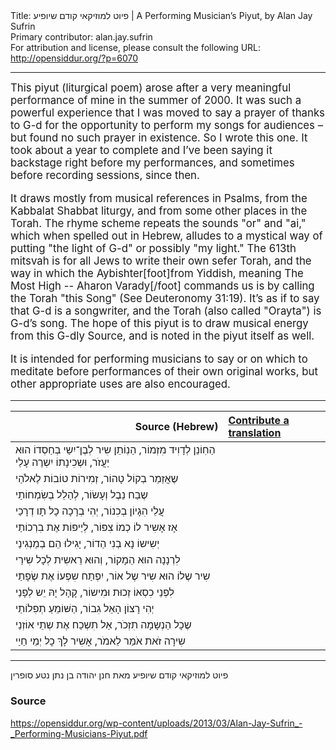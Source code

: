 <html>
<head></head>
<body>
Title: פיוט למוזיקאי קודם שיופיע | A Performing Musician’s Piyut, by Alan Jay Sufrin<br />
Primary contributor: alan.jay.sufrin<br />
For attribution and license, please consult the following URL: <a href="http://opensiddur.org/?p=6070">http://opensiddur.org/?p=6070</a>
<p />
<hr />

<div class="english" style="font-size: 1.2em;">
This piyut (liturgical poem) arose after a very meaningful performance of mine in the summer of 2000. It was such a powerful experience that I was moved to say a prayer of thanks to G-d for the opportunity to perform my songs for audiences – but found no such prayer in existence. So I wrote this one. It took about a year to complete and I’ve been saying it backstage right before my performances, and sometimes before recording sessions, since then.

It draws mostly from musical references in Psalms, from the Kabbalat Shabbat liturgy, and from some other places in the Torah. The rhyme scheme repeats the sounds "or" and "ai," which when spelled out in Hebrew, alludes to a mystical way of putting "the light of G-d" or possibly "my light." The 613th mitsvah is for all Jews to write their own sefer Torah, and the way in which the Aybishter[foot]from Yiddish, meaning The Most High -- Aharon Varady[/foot] commands us is by calling the Torah "this Song" (See Deuteronomy 31:19). It’s as if to say that G-d is a songwriter, and the Torah (also called "Orayta") is G-d’s song. The hope of this piyut is to draw musical energy from this G-dly Source, and is noted in the piyut itself as well.

It is intended for performing musicians to say or on which to meditate before performances of their own original works, but other appropriate uses are also encouraged.
</div>

<hr />

<table style="margin-left: auto;margin-right: auto;" class="draggable">
<thead><tr><th id="x" style="text-align: right;">Source (Hebrew)</th><th style="text-align: left;"><a href="/contribute/upload">Contribute a translation</a></th></tr></thead>
<tbody>
<tr><td style="vertical-align:top;">
<div class="liturgy"><span lang="he">
הַחֽוֹנֵן לְדָוִיד מִזְמוֹר,‏
הַנֽוֹתֵן שִיר לְבֶן־יִשַי בְחַסְדוֹ הוּא יַעֲזֹר,‏
וּשְכִינָתוֹ יִשְרֶה עָלַי
</span></div></td>
 
<td style="vertical-align:top;">
<div class="english">

</div></td></tr>


<tr><td style="vertical-align:top;">
<div class="liturgy"><span lang="he">
שֶאֲזַמֵר בְקוֹל טָהוֹר,‏
זְמִירוֹת טוֹבוֹת לֶאלֹהַי
</span></div></td>
 
<td style="vertical-align:top;">
<div class="english">

</div></td></tr>


<tr><td style="vertical-align:top;">
<div class="liturgy"><span lang="he">
שֶבַח נֵבֶל וְעָשׂוֹר,‏
לְהַלֵל בְשִׂמְחוֹתַי
</span></div></td>
 
<td style="vertical-align:top;">
<div class="english">

</div></td></tr>


<tr><td style="vertical-align:top;">
<div class="liturgy"><span lang="he">
עֲלֵי הִגָיוֹן בְכִנוֹר,‏
יְהִי בְרָכָה כָל תָו דְרָכַי
</span></div></td>
 
<td style="vertical-align:top;">
<div class="english">

</div></td></tr>


<tr><td style="vertical-align:top;">
<div class="liturgy"><span lang="he">
אָז אָשִיר לוֹ כְמוֹ צִפּוֹר,‏
לְיַיפּוֹת אֶת בִרְכוֹתַי
</span></div></td>
 
<td style="vertical-align:top;">
<div class="english">

</div></td></tr>


<tr><td style="vertical-align:top;">
<div class="liturgy"><span lang="he">
יְשִישוֹ נָא בְנִי הַדוֹר,‏
יָגִילוּ הֵם בְמַנְגִינַי
</span></div></td>
 
<td style="vertical-align:top;">
<div class="english">

</div></td></tr>


<tr><td style="vertical-align:top;">
<div class="liturgy"><span lang="he">
לִרְנָנָה הוּא הַמָקוֹר,‏
וְהוּא רֵאשִית לְכָל שִירַי
</span></div></td>
 
<td style="vertical-align:top;">
<div class="english">

</div></td></tr>


<tr><td style="vertical-align:top;">
<div class="liturgy"><span lang="he">
שִיר שֶלוֹ הוּא שִיר שֶל אוֹר,‏
יִפְתַח שִפְעוֹ אֶת שְׂפָתַי
</span></div></td>
 
<td style="vertical-align:top;">
<div class="english">

</div></td></tr>


<tr><td style="vertical-align:top;">
<div class="liturgy"><span lang="he">
לִפְנֵי כִסְאוֹ זְכוּת וּמִישוֹר,‏
קָהָל יָהּ יֵש לְפָנַי
</span></div></td>
 
<td style="vertical-align:top;">
<div class="english">

</div></td></tr>


<tr><td style="vertical-align:top;">
<div class="liturgy"><span lang="he">
יְהִי רָצוֹן הָאֵל גִבוֹר,‏
הַשּׁוֹמֵעַ תְפִלוֹתַי
</span></div></td>
 
<td style="vertical-align:top;">
<div class="english">

</div></td></tr>


<tr><td style="vertical-align:top;">
<div class="liturgy"><span lang="he">
שֶכָל הַנְשָמָה תִזְכֹר,‏
אַל תִשְכַח אֶת שְתֵי אוֹזְנַי
</span></div></td>
 
<td style="vertical-align:top;">
<div class="english">

</div></td></tr>


<tr><td style="vertical-align:top;">
<div class="liturgy"><span lang="he">
שִירָה זֹאת אֹמַר לֵאמֹר,‏
אָשִיר לָךְ כָל יְמֵי חַיַי
</span></div></td>
 
<td style="vertical-align:top;">
<div class="english">

</div></td></tr>
</tbody></table>

<hr />

<span class="hebrew">פיוט למוזיקאי קודם שיופיע מאת חנן יהודה בן נתן נטע סופרין</span>

<h3>Source</h3>

https://opensiddur.org/wp-content/uploads/2013/03/Alan-Jay-Sufrin_-_Performing-Musicians-Piyut.pdf

&nbsp;
</body>
</html>